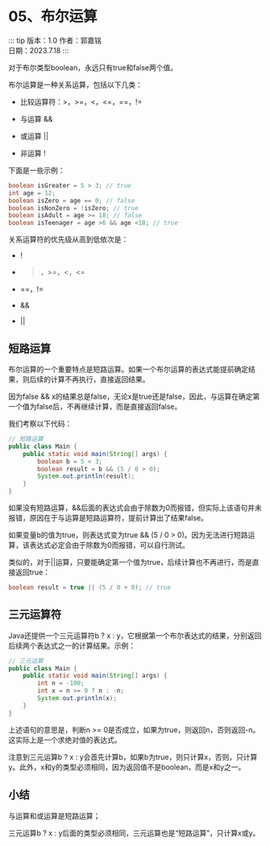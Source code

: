 # 05、布尔运算

::: tip 版本：1.0
作者：郭嘉铭
</br>
日期：2023.7.18
:::

对于布尔类型boolean，永远只有true和false两个值。

布尔运算是一种关系运算，包括以下几类：

+ 比较运算符：>，>=，<，<=，==，!=

+ 与运算 &&

+ 或运算 ||

+ 非运算 !

下面是一些示例：

```java
boolean isGreater = 5 > 3; // true
int age = 12;
boolean isZero = age == 0; // false
boolean isNonZero = !isZero; // true
boolean isAdult = age >= 18; // false
boolean isTeenager = age >6 && age <18; // true
```

关系运算符的优先级从高到低依次是：

+ !

+ >，>=，<，<=

+ ==，!=

+ &&

+ ||

## 短路运算

布尔运算的一个重要特点是短路运算。如果一个布尔运算的表达式能提前确定结果，则后续的计算不再执行，直接返回结果。

因为false && x的结果总是false，无论x是true还是false，因此，与运算在确定第一个值为false后，不再继续计算，而是直接返回false。

我们考察以下代码：

```java
// 短路运算
public class Main {
    public static void main(String[] args) {
        boolean b = 5 < 3;
        boolean result = b && (5 / 0 > 0);
        System.out.println(result);
    }
}
```

如果没有短路运算，&&后面的表达式会由于除数为0而报错，但实际上该语句并未报错，原因在于与运算是短路运算符，提前计算出了结果false。

如果变量b的值为true，则表达式变为true && (5 / 0 > 0)。因为无法进行短路运算，该表达式必定会由于除数为0而报错，可以自行测试。

类似的，对于||运算，只要能确定第一个值为true，后续计算也不再进行，而是直接返回true：

```java
boolean result = true || (5 / 0 > 0); // true
```

## 三元运算符

Java还提供一个三元运算符b ? x : y，它根据第一个布尔表达式的结果，分别返回后续两个表达式之一的计算结果。示例：

```java
// 三元运算
public class Main {
    public static void main(String[] args) {
        int n = -100;
        int x = n >= 0 ? n : -n;
        System.out.println(x);
    }
}
```

上述语句的意思是，判断n >= 0是否成立，如果为true，则返回n，否则返回-n。这实际上是一个求绝对值的表达式。

注意到三元运算b ? x : y会首先计算b，如果b为true，则只计算x，否则，只计算y。此外，x和y的类型必须相同，因为返回值不是boolean，而是x和y之一。

## 小结

与运算和或运算是短路运算；

三元运算b ? x : y后面的类型必须相同，三元运算也是“短路运算”，只计算x或y。